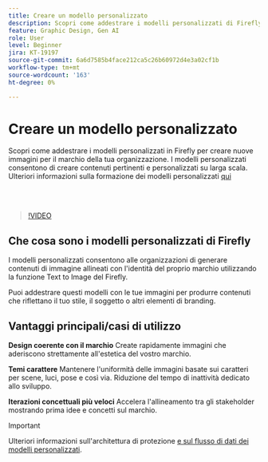 ```yaml
---
title: Creare un modello personalizzato
description: Scopri come addestrare i modelli personalizzati di Firefly. Ulteriori informazioni [qui](https://helpx.adobe.com/firefly/web/work-with-enterprise-features/train-custom-models/custom-models-overview.html).
feature: Graphic Design, Gen AI
role: User
level: Beginner
jira: KT-19197
source-git-commit: 6a6d7585b4face212ca5c26b60972d4e3a02cf1b
workflow-type: tm+mt
source-wordcount: '163'
ht-degree: 0%

---
```


# Creare un modello personalizzato

Scopri come addestrare i modelli personalizzati in Firefly per creare nuove immagini per il marchio della tua organizzazione. I modelli personalizzati consentono di creare contenuti pertinenti e personalizzati su larga scala. Ulteriori informazioni sulla formazione dei modelli personalizzati [qui](https://helpx.adobe.com/firefly/web/work-with-enterprise-features/train-custom-models/custom-models-overview.html)

<br> 

>[!VIDEO](https://video.tv.adobe.com/v/3474931?quality=12&learn=on&hidetitle=true)

## Che cosa sono i modelli personalizzati di Firefly

I modelli personalizzati consentono alle organizzazioni di generare contenuti di immagine allineati con l&#39;identità del proprio marchio utilizzando la funzione Text to Image del Firefly.

Puoi addestrare questi modelli con le tue immagini per produrre contenuti che riflettano il tuo stile, il soggetto o altri elementi di branding.

## Vantaggi principali/casi di utilizzo

**Design coerente con il marchio** Create rapidamente immagini che aderiscono strettamente all&#39;estetica del vostro marchio.

**Temi carattere** Mantenere l&#39;uniformità delle immagini basate sui caratteri per scene, luci, pose e così via. Riduzione del tempo di inattività dedicato allo sviluppo.

**Iterazioni concettuali più veloci** Accelera l&#39;allineamento tra gli stakeholder mostrando prima idee e concetti sul marchio.

>[!IMPORTANT]
>
>Ulteriori informazioni sull&#39;architettura di protezione [e sul flusso di dati dei modelli personalizzati](https://www.adobe.com/content/dam/cc/en/trust-center/ungated/whitepapers/creative-cloud/adobe-firefly-custom-models-security-fact-sheet.pdf).
